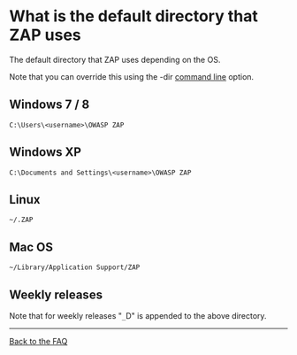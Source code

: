 # What is the default directory that ZAP uses

The default directory that ZAP uses depending on the OS.

Note that you can override this using the -dir [command line](https://github.com/zaproxy/zaproxy/wiki/HelpCmdline) option.

## Windows 7 / 8
```
C:\Users\<username>\OWASP ZAP
```

## Windows XP
```
C:\Documents and Settings\<username>\OWASP ZAP
```

## Linux
```
~/.ZAP
```

## Mac OS
```
~/Library/Application Support/ZAP
```

## Weekly releases
Note that for weekly releases "`_`D" is appended to the above directory.


---

[Back to the FAQ](FAQtoplevel)